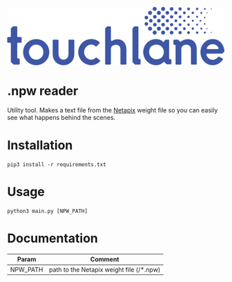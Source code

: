![LOGO](https://github.com/touchlane/NetapixTools/blob/master/Assets/logo.svg)

# .npw reader

Utility tool. Makes a text file from the [Netapix](https://github.com/touchlane/Netapix) weight file so you can easily see what happens behind the scenes.

# Installation

```
pip3 install -r requirements.txt
```

# Usage

```
python3 main.py [NPW_PATH]
```

# Documentation

| Param | Comment |
| ------------- | ------------- |
| NPW_PATH | path to the Netapix weight file (/*.npw)|
